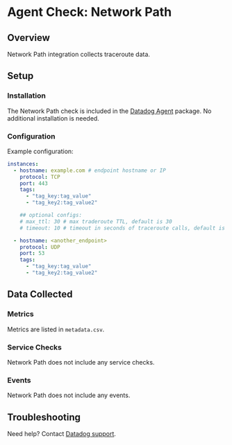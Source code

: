 # Agent Check: Network Path

## Overview

Network Path integration collects traceroute data.

## Setup

### Installation

The Network Path check is included in the [Datadog Agent][1] package.
No additional installation is needed.

### Configuration

Example configuration:

```yaml
instances:
  - hostname: example.com # endpoint hostname or IP
    protocol: TCP
    port: 443
    tags:
      - "tag_key:tag_value"
      - "tag_key2:tag_value2"

    ## optional configs:
    # max_ttl: 30 # max traderoute TTL, default is 30
    # timeout: 10 # timeout in seconds of traceroute calls, default is 10s

  - hostname: <another_endpoint>
    protocol: UDP
    port: 53
    tags:
      - "tag_key:tag_value"
      - "tag_key2:tag_value2"
```

## Data Collected

### Metrics

Metrics are listed in `metadata.csv`.

### Service Checks

Network Path does not include any service checks.

### Events

Network Path does not include any events.

## Troubleshooting

Need help? Contact [Datadog support][2].

[1]: /account/settings/agent/latest

[2]: https://docs.datadoghq.com/help/

